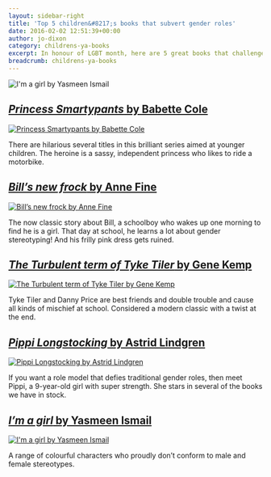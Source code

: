 ```yaml
---
layout: sidebar-right
title: 'Top 5 children&#8217;s books that subvert gender roles'
date: 2016-02-02 12:51:39+00:00
author: jo-dixon
category: childrens-ya-books
excerpt: In honour of LGBT month, here are 5 great books that challenge gender stereotypes.
breadcrumb: childrens-ya-books
---
```

![I'm a girl by Yasmeen Ismail](/images/featured/featured-im-a-girl.jpg)

## [<cite>Princess Smartypants</cite> by Babette Cole](https://suffolk.spydus.co.uk/cgi-bin/spydus.exe/ENQ/OPAC/BIBENQ/16361811?QRY=CTIBIB%3C%20IRN(77646)&QRYTEXT=Princess%20Smartypants)

[![Princess Smartypants by Babette Cole](/images/article/princess-smartypants.jpg)](https://suffolk.spydus.co.uk/cgi-bin/spydus.exe/ENQ/OPAC/BIBENQ/16361811?QRY=CTIBIB%3C%20IRN(77646)&QRYTEXT=Princess%20Smartypants)

There are hilarious several titles in this brilliant series aimed at younger children. The heroine is a sassy, independent princess who likes to ride a motorbike.

## [<cite>Bill’s new frock</cite> by Anne Fine](https://suffolk.spydus.co.uk/cgi-bin/spydus.exe/ENQ/OPAC/BIBENQ/16364299?QRY=CTIBIB%3C%20IRN(306175)&QRYTEXT=Bill%27s%20new%20frock)

[![Bill’s new frock by Anne Fine](/images/article/bills-new-frock.jpg)](https://suffolk.spydus.co.uk/cgi-bin/spydus.exe/ENQ/OPAC/BIBENQ/16364299?QRY=CTIBIB%3C%20IRN(306175)&QRYTEXT=Bill%27s%20new%20frock)

The now classic story about Bill, a schoolboy who wakes up one morning to find he is a girl. That day at school, he learns a lot about gender stereotyping! And his frilly pink dress gets ruined.

## [<cite>The Turbulent term of Tyke Tiler</cite> by Gene Kemp](https://suffolk.spydus.co.uk/cgi-bin/spydus.exe/ENQ/OPAC/BIBENQ/16365851?QRY=CTIBIB%3C%20IRN(41466)&QRYTEXT=The%20turbulent%20term%20of%20Tyke%20Tiler)

[![The Turbulent term of Tyke Tiler by Gene Kemp](/images/article/the-turbulent-term-of-tyke-tiler.jpg)](https://suffolk.spydus.co.uk/cgi-bin/spydus.exe/ENQ/OPAC/BIBENQ/16365851?QRY=CTIBIB%3C%20IRN(41466)&QRYTEXT=The%20turbulent%20term%20of%20Tyke%20Tiler)

Tyke Tiler and Danny Price are best friends and double trouble and cause all kinds of mischief at school. Considered a modern classic with a twist at the end.

## [<cite>Pippi Longstocking</cite> by Astrid Lindgren](https://suffolk.spydus.co.uk/cgi-bin/spydus.exe/ENQ/OPAC/BIBENQ/16366446?QRY=CTIBIB%3C%20IRN(50629)&QRYTEXT=Pippi%20Longstocking)

[![Pippi Longstocking by Astrid Lindgren](/images/article/pippi-longstocking.jpg)](https://suffolk.spydus.co.uk/cgi-bin/spydus.exe/ENQ/OPAC/BIBENQ/16366446?QRY=CTIBIB%3C%20IRN(50629)&QRYTEXT=Pippi%20Longstocking)

If you want a role model that defies traditional gender roles, then meet Pippi, a 9-year-old girl with super strength. She stars in several of the books we have in stock.

## [<cite>I&#8217;m a girl</cite> by Yasmeen Ismail](https://suffolk.spydus.co.uk/cgi-bin/spydus.exe/ENQ/OPAC/BIBENQ/17825848?QRY=CTIBIB%3C%20IRN(51020052)&QRYTEXT=I%27m%20a%20girl!)

[![I'm a girl by Yasmeen Ismail](/images/article/im-a-girl.jpg)](https://suffolk.spydus.co.uk/cgi-bin/spydus.exe/ENQ/OPAC/BIBENQ/17825848?QRY=CTIBIB%3C%20IRN(51020052)&QRYTEXT=I%27m%20a%20girl!)

A range of colourful characters who proudly don&#8217;t conform to male and female stereotypes.
